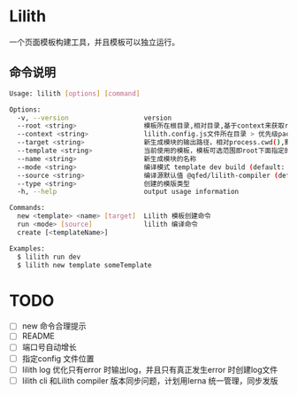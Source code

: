 # Lilith

一个页面模板构建工具，并且模板可以独立运行。

## 命令说明

```bash
Usage: lilith [options] [command]

Options:
  -v, --version                   version
  --root <string>                 模板所在根目录,相对目录,基于context来获取root的绝对路径，默认值"_template" (default: "_template")
  --context <string>              lilith.config.js文件所在目录 > 优先级package.json所在目录 > process.cwd() (default: "/Users/lizhuo/liz/lilith")
  --target <string>               新生成模块的输出路径，相对process.cwd(),默认"." (default: ".")
  --template <string>             当前使用的模板，模板可选范围即root下面指定的模板，支持简写即当前有模板page那么p,pa,pag等效
  --name <string>                 新生成模块的名称
  --mode <string>                 编译模式 template dev build (default: "dev")
  --source <string>               编译源默认值 @qfed/lilith-compiler (default: "@qfed/lilith-compiler")
  --type <string>                 创建的模版类型
  -h, --help                      output usage information

Commands:
  new <template> <name> [target]  Lilith 模板创建命令
  run <mode> [source]             lilith 编译命令
  create [<templateName>]

Examples:
  $ lilith run dev
  $ lilith new template someTemplate
```  

# TODO

- [ ] new 命令合理提示
- [ ] README
- [ ] 端口号自动增长
- [ ] 指定config 文件位置
- [ ] lilith log 优化只有error 时输出log，并且只有真正发生error 时创建log文件
- [ ] lilith cli 和Lilith compiler 版本同步问题，计划用lerna 统一管理，同步发版

